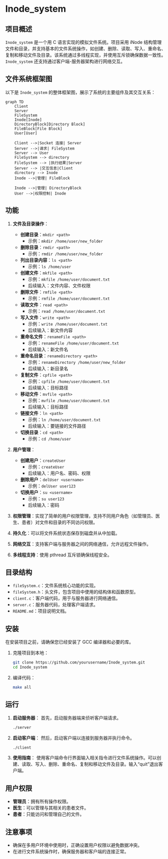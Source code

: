 # Inode_system

## 项目概述
`Inode_system` 是一个用 C 语言实现的模拟文件系统。项目采用 iNode 结构管理文件和目录，并支持基本的文件系统操作，如创建、删除、读取、写入、重命名、复制和移动文件及目录。该系统通过多线程实现，并使用互斥锁确保数据一致性。`Inode_system` 还支持通过客户端-服务器架构进行网络交互。

## 文件系统框架图
以下是 `Inode_system` 的整体框架图，展示了系统的主要组件及其交互关系：

```mermaid
graph TD
    Client
    Server
    FileSystem
    Inode[Inode]
    DirectoryBlock[Directory Block]
    FileBlock[File Block]
    User[User]

    Client -->|Socket 连接| Server
    Server -->|请求| FileSystem
    Server --> User
    FileSystem --> directory
    FileSystem --> |执行结果|Server
    Server --> |交互信息|Client
    directory --> Inode
    Inode -->|管理| FileBlock

    Inode -->|管理| DirectoryBlock
    User -->|权限控制| Inode
```

## 功能
1. **文件及目录操作**：
   - **创建目录**：`mkdir <path>`
     - 示例：`mkdir /home/user/new_folder`
   - **删除目录**：`rmdir <path>`
     - 示例：`rmdir /home/user/new_folder`
   - **列出目录内容**：`ls <path>`
     - 示例：`ls /home/user`
   - **创建文件**：`mkfile <path>`
     - 示例：`mkfile /home/user/document.txt`
     - 后续输入：文件内容、文件权限
   - **删除文件**：`rmfile <path>`
     - 示例：`rmfile /home/user/document.txt`
   - **读取文件**：`read <path>`
     - 示例：`read /home/user/document.txt`
   - **写入文件**：`write <path>`
     - 示例：`write /home/user/document.txt`
     - 后续输入：新文件内容
   - **重命名文件**：`renameFile <path>`
     - 示例：`renameFile /home/user/document.txt`
     - 后续输入：新文件名
   - **重命名目录**：`renameDirectory <path>`
     - 示例：`renameDirectory /home/user/new_folder`
     - 后续输入：新目录名
   - **复制文件**：`cpfile <path>`
     - 示例：`cpfile /home/user/document.txt`
     - 后续输入：目标路径
   - **移动文件**：`mvfile <path>`
     - 示例：`mvfile /home/user/document.txt`
     - 后续输入：目标路径
   - **链接文件**：`ln <path>`
     - 示例：`ln /home/user/document.txt`
     - 后续输入：要链接的文件路径
   - **切换目录**：`cd <path>`
     - 示例：`cd /home/user`

2. **用户管理**：
   - **创建用户**：`createUser`
     - 示例：`createUser`
     - 后续输入：用户名、密码、权限
   - **删除用户**：`delUser <username>`
     - 示例：`delUser user123`
   - **切换用户**：`su <username>`
     - 示例：`su user123`
     - 后续输入：密码

3. **权限管理**：实现了简单的用户权限管理，支持不同用户角色（如管理员、医生、患者）对文件和目录的不同访问权限。

4. **持久化**：可以将文件系统状态保存到磁盘并从中加载。

5. **网络交互**：支持客户端与服务器之间的网络通信，允许远程文件操作。

6. **多线程支持**：使用 pthread 互斥锁确保线程安全。

## 目录结构
- `fileSystem.c`：文件系统核心功能的实现。
- `fileSystem.h`：头文件，包含项目中使用的结构体和函数原型。
- `client.c`：客户端代码，用于与服务器进行网络通信。
- `server.c`：服务器代码，处理客户端请求。
- `README.md`：项目说明文档。

## 安装
在安装项目之前，请确保您已经安装了 GCC 编译器和必要的库。

1. 克隆项目到本地：
   ```bash
   git clone https://github.com/yourusername/Inode_system.git
   cd Inode_system
   ```

2. 编译代码：
   ```bash
   make all
   ```

## 运行
1. **启动服务器**：
   首先，启动服务器端来侦听客户端请求。
   ```bash
   ./server
   ```

2. **启动客户端**：
   然后，启动客户端以连接到服务器并执行命令。
   ```bash
   ./client
   ```

3. **使用指南**：
   使用客户端命令行界面输入相关指令进行文件系统操作。可以创建、读取、写入、删除、重命名、复制和移动文件及目录。输入“quit”退出客户端。

## 用户权限
- **管理员**：拥有所有操作权限。
- **医生**：可以管理与其相关的患者文件。
- **患者**：只能访问和管理自己的文件。

## 注意事项
- 确保在多用户环境中使用时，正确设置用户权限以避免数据冲突。
- 在进行文件系统操作时，确保服务器和客户端的连接正常。